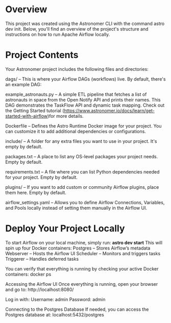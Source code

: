Overview
========

This project was created using the Astronomer CLI with the command astro dev init. Below, you'll find an overview of the project's structure and instructions on how to run Apache Airflow locally.

Project Contents
================

Your Astronomer project includes the following files and directories:

dags/ – This is where your Airflow DAGs (workflows) live. By default, there's an example DAG:

example_astronauts.py – A simple ETL pipeline that fetches a list of astronauts in space from the Open Notify API and prints their names. This DAG demonstrates the TaskFlow API and dynamic task mapping. Check out the Getting Started tutorial (https://www.astronomer.io/docs/learn/get-started-with-airflow)for more details.

Dockerfile – Defines the Astro Runtime Docker image for your project. You can customize it to add additional dependencies or configurations.

include/ – A folder for any extra files you want to use in your project. It's empty by default.

packages.txt – A place to list any OS-level packages your project needs. Empty by default.

requirements.txt – A file where you can list Python dependencies needed for your project. Empty by default.

plugins/ – If you want to add custom or community Airflow plugins, place them here. Empty by default.

airflow_settings.yaml – Allows you to define Airflow Connections, Variables, and Pools locally instead of setting them manually in the Airflow UI.



Deploy Your Project Locally
===========================

To start Airflow on your local machine, simply run:
**astro dev start**
This will spin up four Docker containers:
Postgres – Stores Airflow’s metadata
Webserver – Hosts the Airflow UI
Scheduler – Monitors and triggers tasks
Triggerer – Handles deferred tasks

You can verify that everything is running by checking your active Docker containers:
docker ps

Accessing the Airflow UI
Once everything is running, open your browser and go to: http://localhost:8080/

Log in with:
Username: admin
Password: admin

Connecting to the Postgres Database
If needed, you can access the Postgres database at: localhost:5432/postgres
